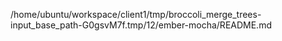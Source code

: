 /home/ubuntu/workspace/client1/tmp/broccoli_merge_trees-input_base_path-G0gsvM7f.tmp/12/ember-mocha/README.md